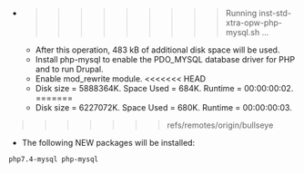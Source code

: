 * >>>>>>>>> Running inst-std-xtra-opw-php-mysql.sh ...
  * After this operation, 483 kB of additional disk space will be used.
  * Install php-mysql to enable the PDO_MYSQL database driver for PHP and to run Drupal.
  * Enable mod_rewrite module.
<<<<<<< HEAD
  * Disk size = 5888364K. Space Used = 684K. Runtime = 00:00:00:02.
=======
  * Disk size = 6227072K. Space Used = 680K. Runtime = 00:00:00:03.
>>>>>>> refs/remotes/origin/bullseye
  * The following NEW packages will be installed:
  ```bash
php7.4-mysql php-mysql
  ```

